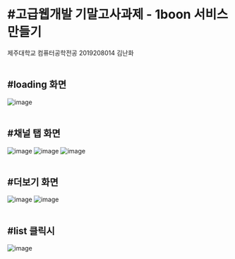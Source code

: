 # #고급웹개발 기말고사과제 - 1boon 서비스 만들기
제주대학교 컴퓨터공학전공 2019208014 김난화
<br /><br />
##  #loading 화면
![image](https://user-images.githubusercontent.com/44343908/86257923-262bae80-bbf5-11ea-8eec-04f0a24a05f4.png)
<br /><br />
##  #채널 탭 화면
![image](https://user-images.githubusercontent.com/44343908/86258148-74d94880-bbf5-11ea-8008-4d1ac82fdf2d.png)
![image](https://user-images.githubusercontent.com/44343908/86258305-a3efba00-bbf5-11ea-87b8-9dc5d530407b.png)
![image](https://user-images.githubusercontent.com/44343908/86258063-57a47a00-bbf5-11ea-88d9-e0a77a895719.png)
<br /><br />
##  #더보기 화면
![image](https://user-images.githubusercontent.com/44343908/86258604-f3ce8100-bbf5-11ea-83c8-a9dd06cc868e.png)
![image](https://user-images.githubusercontent.com/44343908/86258618-f92bcb80-bbf5-11ea-9638-da3898e33fa7.png)
<br /><br />
##  #list 클릭시
![image](https://user-images.githubusercontent.com/44343908/86259463-01d0d180-bbf7-11ea-8de4-a263b78b1ab4.png)

